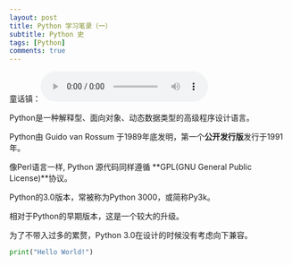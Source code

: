 ```yaml
---
layout: post
title: Python 学习笔录（一）
subtitle: Python 史
tags: [Python]
comments: true
---
```

童话镇：<audio src="https://www.zhengzaixu.ml/music/童话镇.mp3" controls> </audio>

Python是一种解释型、面向对象、动态数据类型的高级程序设计语言。

Python由 Guido van Rossum 于1989年底发明，第一个**公开发行版**发行于1991年。

像Perl语言一样, Python 源代码同样遵循 **GPL(GNU General Public License)**协议。

Python的3.0版本，常被称为Python 3000，或简称Py3k。

相对于Python的早期版本，这是一个较大的升级。

为了不带入过多的累赘，Python 3.0在设计的时候没有考虑向下兼容。

```Python
print("Hello World!")
```
